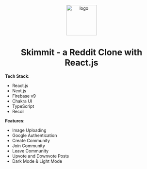 <div align="center">
  <img src="https://user-images.githubusercontent.com/99184393/196572825-73d2a0dc-f96e-45af-884b-77ed7cf20184.png" alt="logo" width="100" height="auto" />
  <h1>Skimmit - a Reddit Clone with React.js</h1>
</div>

**Tech Stack:** 

- React.js
- Next.js
- Firebase v9
- Chakra UI
- TypeScript
- Recoil

**Features:** 

- Image Uploading
- Google Authentication
- Create Community
- Join Community
- Leave Community
- Upvote and Downvote Posts 
- Dark Mode & Light Mode